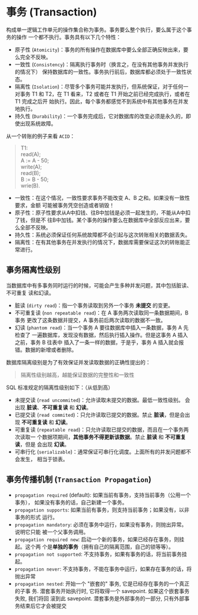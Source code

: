 # 事务 (Transaction)

构成单一逻辑工作单元的操作集合称为事务。事务要么整个执行，要么属于这个事务的操作
一个都不执行。事务具有以下几个特性：

* 原子性 (`Atomicity`)：事务的所有操作在数据库中要么全部正确反映出来，要么完全不反映。
* 一致性 (`Consistency`)：隔离执行事务时（换言之，在没有其他事务并发执行的情况下）
  保持数据库的一致性。事务执行前后，数据库都必须处于一致性状态。
* 隔离性 (`Isolation`)：尽管多个事务可能并发执行，但系统保证，对于任何一对事务
  T1 和 T2，在 T1 看来，T2 或者在 T1 开始之前已经完成执行，或者在 T1 完成之后开
  始执行。因此，每个事务都感觉不到系统中有其他事务在并发地执行。
* 持久性 (`Durability`)：一个事务完成后，它对数据库的改变必须是永久的，即使出现系统故障。

从一个转账的例子来看 `ACID`：

> T1:<br>
> read(A);<br>
> A := A - 50;<br>
> write(A);<br>
> read(B);<br>
> B := B - 50;<br>
> wrie(B).<br>

* 一致性：在这个情况，一致性要求事务不能改变 A、B 之和。如果没有一致性要求，金额
  可能被事务凭空创造或者销毁！
* 原子性：原子性要求从A中扣钱、往B中加钱是必须一起发生的，不能从A中扣了钱，但是不
  往B中加钱。某个事务的操作要么在数据库中全部反应出来，要么全部不反映。
* 持久性：系统必须保证任何系统故障都不会引起与这次转账相关的数据丢失。
* 隔离性：在有其他事务在并发执行的情况下，数据库需要保证这次的转账能正常进行。

## 事务隔离性级别

当数据库中有多事务同时运行的时候，可能会产生多种并发问题，其中包括脏读、不可重复
读和幻读。

* 脏读 (`dirty read`)：指一个事务读取到另外一个事务 **未提交** 的变更。
* 不可重复读 (`non repeatable read`)：在 A 事务两次读取同一条数据期间，B 事务
  更改了这条数据并提交，A 事务前后两次读取的数据不一致。
* 幻读 (`phantom read`)：当一个事务 A 要往数据库中插入一条数据，事务 A 先检查了
  一遍数据库，发现没有数据，然后执行插入操作。但是这事务 A 插入之前，事务 B 往表中
  插入了一条一样的数据，于是乎，事务 A 插入就会报错。数据的新增或者删除。

数据库隔离级别是为了有效保证并发读取数据的正确性提出的：

> 隔离性级别越高，越能保证数据的完整性和一致性

SQL 标准规定的隔离性级别如下：（从低到高）

* 未提交读 (`read uncommited`)：允许读取未提交的数据。最低一致性级别。
  会出现 **脏读**、**不可重复读** 和 **幻读**。
* 已提交读 (`read commited`)：只允许读取已提交的数据。禁止 **脏读**，但是会出
  现 **不可重复读** 和 **幻读**。
* 可重复读 (`repeatable read`)：只允许读取已提交的数据，而且在一个事务两次读取一
  个数据项期间，**其他事务不得更新该数据**。禁止 **脏读** 和 **不可重复读**，但是
  会出现 **幻读**。
* 可串行化 (`serializable`)：通常保证可串行化调度。上面所有的并发问题都不会发生，
  相当于锁表。

## 事务传播机制 (`Transaction Propagation`)

* `propagation required` (default): 如果当前有事务，支持当前事务（公用一个事务），
  如果没有事务的话，自己新建一个事务。
* `propagation supports`: 如果当前有事务，则支持当前事务；如果没有，以非事务的形式
  运行。
* `propagation mandatory`: 必须在事务中运行，如果没有事务，则抛出异常。说明它只能
  被一个父事务调用。
* `propagation required new`: 启动一个新的事务，如果已经存在事务，则挂起。这个两
  个是**单独的事务**（拥有自己的隔离范围，自己的锁等等）。
* `propagation not supported`: 不支持事务，如果有事务的话，将当前事务挂起。
* `propagation never`: 不支持事务，不能在事务中运行，如果存在事务的话，将抛出异常
* `propagation nested`: 开始一个 "嵌套的" 事务,  它是已经存在事务的一个真正的子事
  务. 潜套事务开始执行时,  它将取得一个 savepoint. 如果这个嵌套事务失败, 我们将回
  滚到此 savepoint. 潜套事务是外部事务的一部分, 只有外部事务结束后它才会被提交
